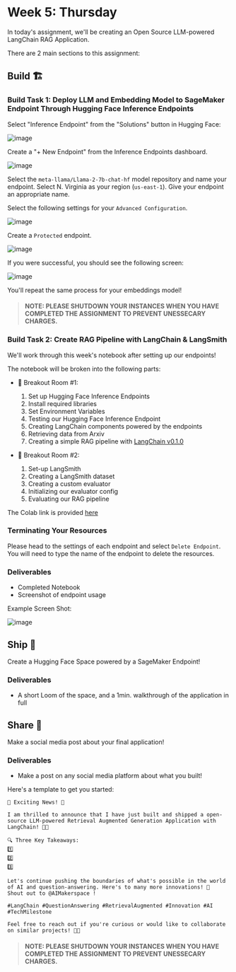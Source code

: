 # Week 5: Thursday

In today's assignment, we'll be creating an Open Source LLM-powered LangChain RAG Application.

There are 2 main sections to this assignment:

## Build 🏗️

### Build Task 1: Deploy LLM and Embedding Model to SageMaker Endpoint Through Hugging Face Inference Endpoints

Select "Inference Endpoint" from the "Solutions" button in Hugging Face:

![image](https://i.imgur.com/6KC9TCD.png)

Create a "+ New Endpoint" from the Inference Endpoints dashboard.

![image](https://i.imgur.com/G6Bq9KC.png)

Select the `meta-llama/Llama-2-7b-chat-hf` model repository and name your endpoint. Select N. Virginia as your region (`us-east-1`). Give your endpoint an appropriate name.

Select the following settings for your `Advanced Configuration`.

![image](https://i.imgur.com/c0HQ7g1.png)

Create a `Protected` endpoint.

![image](https://i.imgur.com/Ak8kchZ.png)

If you were successful, you should see the following screen:

![image](https://i.imgur.com/IBYG3wm.png)

You'll repeat the same process for your embeddings model!

> #### NOTE: PLEASE SHUTDOWN YOUR INSTANCES WHEN YOU HAVE COMPLETED THE ASSIGNMENT TO PREVENT UNESSECARY CHARGES.

### Build Task 2: Create RAG Pipeline with LangChain & LangSmith

We'll work through this week's notebook after setting up our endpoints!

The notebook will be broken into the following parts:

- 🤝 Breakout Room #1:
  1. Set up Hugging Face Inference Endpoints
  2. Install required libraries
  3. Set Environment Variables
  4. Testing our Hugging Face Inference Endpoint
  5. Creating LangChain components powered by the endpoints
  6. Retrieving data from Arxiv
  7. Creating a simple RAG pipeline with [LangChain v0.1.0](https://blog.langchain.dev/langchain-v0-1-0/)
  
- 🤝 Breakout Room #2:
  1. Set-up LangSmith
  2. Creating a LangSmith dataset
  3. Creating a custom evaluator
  4. Initializing our evaluator config
  5. Evaluating our RAG pipeline
 
The Colab link is provided [here](https://colab.research.google.com/drive/1CVHGdSDFhfeyGl20ZK-f52lst3xqKVCf?usp=sharing)

### Terminating Your Resources

Please head to the settings of each endpoint and select `Delete Endpoint`. You will need to type the name of the endpoint to delete the resources.

### Deliverables

- Completed Notebook
- Screenshot of endpoint usage

Example Screen Shot:

![image](https://i.imgur.com/qfbcVpS.png)

## Ship 🚢

Create a Hugging Face Space powered by a SageMaker Endpoint!

### Deliverables

- A short Loom of the space, and a 1min. walkthrough of the application in full

## Share 🚀

Make a social media post about your final application!

### Deliverables

- Make a post on any social media platform about what you built!

Here's a template to get you started:

```
🚀 Exciting News! 🚀

I am thrilled to announce that I have just built and shipped a open-source LLM-powered Retrieval Augmented Generation Application with LangChain! 🎉🤖

🔍 Three Key Takeaways:
1️⃣ 
2️⃣ 
3️⃣ 

Let's continue pushing the boundaries of what's possible in the world of AI and question-answering. Here's to many more innovations! 🚀
Shout out to @AIMakerspace !

#LangChain #QuestionAnswering #RetrievalAugmented #Innovation #AI #TechMilestone

Feel free to reach out if you're curious or would like to collaborate on similar projects! 🤝🔥
```

> #### NOTE: PLEASE SHUTDOWN YOUR INSTANCES WHEN YOU HAVE COMPLETED THE ASSIGNMENT TO PREVENT UNESSECARY CHARGES.

